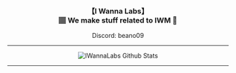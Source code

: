 <h3 align="center">【I Wanna Labs】<br>🏽 We make stuff related to IWM 🏽</h3>
<p align="center">Discord: beano09<br>
<hr>
<p align="center">
  <img herf="https://github-readme-stats.vercel.app/api?username=IWannaLabs" alt="IWannaLabs Github Stats"><img>
</p>
<hr>
